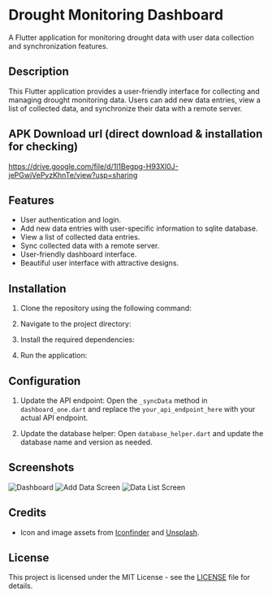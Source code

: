 # Drought Monitoring Dashboard

A Flutter application for monitoring drought data with user data collection and synchronization features.

## Description

This Flutter application provides a user-friendly interface for collecting and managing drought monitoring data. Users can add new data entries, view a list of collected data, and synchronize their data with a remote server.

## APK Download url (direct download & installation for checking)

https://drive.google.com/file/d/1l1Begpg-H93Xl0J-jePGwjVePyzKhnTe/view?usp=sharing


## Features

- User authentication and login.
- Add new data entries with user-specific information to sqlite database.
- View a list of collected data entries.
- Sync collected data with a remote server.
- User-friendly dashboard interface.
- Beautiful user interface with attractive designs.

## Installation

1. Clone the repository using the following command:

2. Navigate to the project directory:


3. Install the required dependencies:


4. Run the application:


## Configuration

1. Update the API endpoint: Open the `_syncData` method in `dashboard_one.dart` and replace the `your_api_endpoint_here` with your actual API endpoint.

2. Update the database helper: Open `database_helper.dart` and update the database name and version as needed.

## Screenshots

![Dashboard](screenshots/dashboard.png)
![Add Data Screen](screenshots/add_data.png)
![Data List Screen](screenshots/data_list.png)

## Credits

- Icon and image assets from [Iconfinder](https://www.iconfinder.com/) and [Unsplash](https://unsplash.com/).

## License

This project is licensed under the MIT License - see the [LICENSE](LICENSE) file for details.



